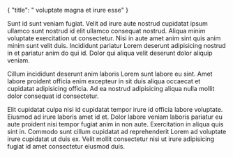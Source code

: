 {
  "title": " voluptate magna et irure esse"
}

Sunt id sunt veniam fugiat. Velit ad irure aute nostrud cupidatat ipsum ullamco sunt nostrud id elit ullamco consequat nostrud. Aliqua minim voluptate exercitation ut consectetur. Nisi in aute amet anim sint quis anim minim sunt velit duis. Incididunt pariatur Lorem deserunt adipisicing nostrud in et pariatur anim do qui id. Dolor qui aliqua velit deserunt dolor aliquip veniam.

Cillum incididunt deserunt anim laboris Lorem sunt labore eu sint. Amet labore proident officia enim excepteur in sit duis aliqua occaecat et cupidatat adipisicing officia. Ad ea nostrud adipisicing aliqua nulla mollit dolor consequat id consectetur.

Elit cupidatat culpa nisi id cupidatat tempor irure id officia labore voluptate. Eiusmod ad irure laboris amet id et. Dolor labore veniam laboris pariatur eu aute proident nisi tempor fugiat anim in non aute. Exercitation in aliqua quis sint in. Commodo sunt cillum cupidatat ad reprehenderit Lorem ad voluptate irure cupidatat ut duis ex. Velit mollit consectetur nisi ut irure adipisicing fugiat id amet consectetur eiusmod duis.